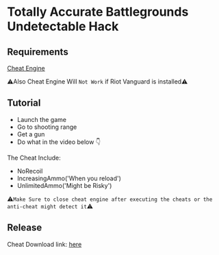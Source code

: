 # Totally Accurate Battlegrounds Undetectable Hack

## Requirements

[Cheat Engine](https://www.cheatengine.org/)

⚠️Also Cheat Engine Will `Not Work` if Riot Vanguard is installed⚠️

## Tutorial

- Launch the game
- Go to shooting range
- Get a gun
- Do what in the video below 👇

The Cheat Include:

- NoRecoil<br>
- IncreasingAmmo('When you reload')<br>
- UnlimitedAmmo('Might be Risky')<br>

⚠️`Make Sure to close cheat engine after executing the cheats or the anti-cheat might detect it`⚠️

## Release
Cheat Download link: [here](https://github.com/cripser/TABG_HACK/releases/download/TABG_HACK/TABG_HACK.zip)
